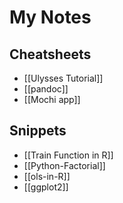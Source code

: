 # My Notes

## Cheatsheets

- [[Ulysses Tutorial]]
- [[pandoc]]
- [[Mochi app]]

## Snippets

- [[Train Function in R]]
- [[Python-Factorial]]
- [[ols-in-R]]
- [[ggplot2]]